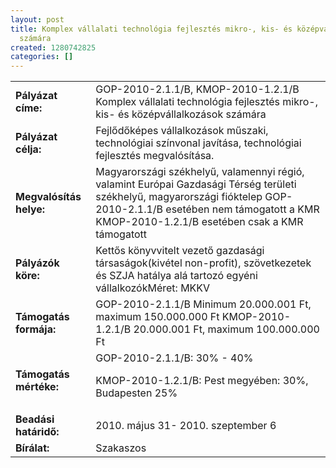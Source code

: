```yaml
---
layout: post
title: Komplex vállalati technológia fejlesztés mikro-, kis- és középvállalkozások
  számára
created: 1280742825
categories: []
---
```

<table border="0"><tbody><tr><td><strong>Pályázat címe:</strong></td><td>GOP-2010-2.1.1/B, KMOP-2010-1.2.1/B Komplex vállalati technológia fejlesztés mikro-, kis- és középvállalkozások számára</td></tr><tr><td><strong>Pályázat célja:</strong></td><td>Fejlődőképes vállalkozások műszaki, technológiai színvonal javítása, technológiai fejlesztés megvalósítása.</td></tr><tr><td><strong>Megvalósítás helye:</strong></td><td>Magyarországi székhelyű, valamennyi régió, valamint Európai Gazdasági Térség területi székhelyű, magyarországi fióktelep GOP-2010-2.1.1/B esetében nem támogatott a KMR KMOP-2010-1.2.1/B esetében csak a KMR támogatott</td></tr><tr><td><strong>Pályázók köre:</strong></td><td>Kettős könyvvitelt vezető gazdasági társaságok(kivétel non-profit), szövetkezetek és SZJA hatálya alá tartozó egyéni vállalkozókMéret: MKKV</td></tr><tr><td><strong>Támogatás formája:</strong></td><td>GOP-2010-2.1.1/B Minimum 20.000.001 Ft, maximum 150.000.000 Ft KMOP-2010-1.2.1/B  20.000.001 Ft, maximum 100.000.000 Ft</td></tr><tr><td><strong>Támogatás mértéke:</strong><br /></td><td>GOP-2010-2.1.1/B: 30% - 40% <p>KMOP-2010-1.2.1/B: Pest megyében: 30%, Budapesten 25%</p></td></tr><tr><td><strong>Beadási határidő:</strong><br /></td><td>2010. május 31- 2010. szeptember 6</td></tr><tr><td><strong>Bírálat:</strong></td><td>Szakaszos <br /></td></tr></tbody></table>
